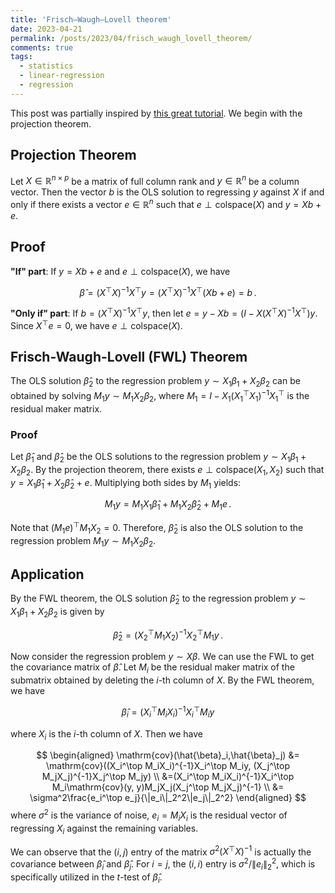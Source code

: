 ```yaml
---
title: 'Frisch–Waugh–Lovell theorem'
date: 2023-04-21
permalink: /posts/2023/04/frisch_waugh_lovell_theorem/
comments: true
tags:
  - statistics
  - linear-regression
  - regression
---
```


This post was partially inspired by [this great tutorial](http://mtor.sci.yorku.ca/MATH4939/files/Regression_Review/Three_Basic_Theorems.pdf). We begin with the projection theorem.

## Projection Theorem
Let $X\in \mathbb{R}^{n\times p}$ be a matrix of full column rank and $y\in \mathbb{R}^n$ be a column vector. Then the vector $b$ is the OLS solution to regressing $y$ against $X$ if and only if there exists a vector $e\in\mathbb{R}^n$ such that $e\perp\mathrm{colspace}(X)$ and $y=Xb+e$. 

## Proof

**"If" part**: If $y=Xb+e$ and $e\perp\mathrm{colspace}(X)$, we have 

$$
\hat{\beta} = (X^\top X)^{-1}X^\top y = (X^\top X)^{-1}X^\top (Xb+e) = b\,.
$$

**"Only if" part**: If $b = (X^\top X)^{-1}X^\top y$, then let $e=y-Xb=(I-X(X^\top X)^{-1}X^\top)y$. Since $X^\top e=0$, we have $e\perp\mathrm{colspace}(X)$.

## Frisch-Waugh-Lovell (FWL) Theorem

The OLS solution $\hat{\beta}_2$ to the regression problem $y \sim X_1\beta_1+X_2\beta_2$ can be obtained by solving $M_1y\sim M_1X_2\beta_2$, where $M_1 = I - X_1(X_1^\top X_1)^{-1}X_1^\top$ is the residual maker matrix.

### Proof

Let $\hat{\beta}_1$ and $\hat{\beta}_2$ be the OLS solutions to the regression problem $y \sim X_1\beta_1+X_2\beta_2$. By the projection theorem, there exists $e\perp\mathrm{colspace}(X_1,X_2)$ such that $y=X_1\hat{\beta}_1+X_2\hat{\beta}_2+e$. Multiplying both sides by $M_1$ yields:

$$
M_1y=M_1X_1\hat{\beta}_1+M_1X_2\hat{\beta}_2+M_1e\,.
$$

Note that $(M_1e)^\top M_1X_2=0$. Therefore, $\hat{\beta}_2$ is also the OLS solution to the regression problem $M_1y\sim M_1X_2\beta_2$. 

## Application

By the FWL theorem, the OLS solution $\hat{\beta}_2$ to the regression problem $y \sim X_1\beta_1+X_2\beta_2$ is given by

$$
\hat{\beta}_2 = (X_2^\top M_1X_2)^{-1}X_2^\top M_1y\,.
$$

Now consider the regression problem $y\sim X\beta$. We can use the FWL to get the covariance matrix of $\hat{\beta}$. Let $M_i$ be the residual maker matrix of the submatrix obtained by deleting the $i$-th column of $X$. By the FWL theorem, we have

$$
\hat{\beta}_i = (X_i^\top M_iX_i)^{-1}X_i^\top M_iy
$$

where $X_i$ is the $i$-th column of $X$. Then we have

$$
\begin{aligned}
\mathrm{cov}(\hat{\beta}_i,\hat{\beta}_j) &= \mathrm{cov}((X_i^\top M_iX_i)^{-1}X_i^\top M_iy, (X_j^\top M_jX_j)^{-1}X_j^\top M_jy) \\
&=(X_i^\top M_iX_i)^{-1}X_i^\top M_i\mathrm{cov}(y, y)M_jX_j(X_j^\top M_jX_j)^{-1} \\
&= \sigma^2\frac{e_i^\top e_j}{\|e_i\|_2^2\|e_j\|_2^2}
\end{aligned}
$$
where $\sigma^2$ is the variance of noise, $e_i = M_iX_i$ is the residual vector of regressing $X_i$ against the remaining variables.

We can observe that the $(i,j)$ entry of the matrix $\sigma^2(X^\top X)^{-1}$ is actually the covariance between $\hat{\beta}_i$ and $\hat{\beta}_j$. For $i=j$, the $(i,i)$ entry is $\sigma^2/\|e_i\|_2^2$, which is specifically utilized in the $t$-test of $\hat{\beta}_i$.